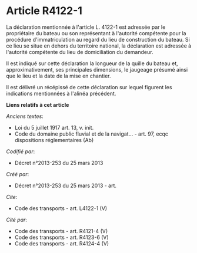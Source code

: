 # Article R4122-1

La déclaration mentionnée à l'article L. 4122-1 est adressée par le propriétaire du bateau ou son représentant à l'autorité
compétente pour la procédure d'immatriculation au regard du lieu de construction du bateau. Si ce lieu se situe en dehors du
territoire national, la déclaration est adressée à l'autorité compétente du lieu de domiciliation du demandeur. 

Il est indiqué sur cette déclaration la longueur de la quille du bateau et, approximativement, ses principales dimensions, le
jaugeage présumé ainsi que le lieu et la date de la mise en chantier. 

Il est délivré un récépissé de cette déclaration sur lequel figurent les indications mentionnées à l'alinéa précédent.

**Liens relatifs à cet article**

_Anciens textes_:

  - Loi du 5 juillet 1917 art. 13, v. init.
  - Code du domaine public fluvial et de la navigat... - art. 97, ecqc dispositions réglementaires (Ab)

_Codifié par_:

  - Décret n°2013-253 du 25 mars 2013

_Créé par_:

  - Décret n°2013-253 du 25 mars 2013 - art.

_Cite_:

  - Code des transports - art. L4122-1 (V)

_Cité par_:

  - Code des transports - art. R4121-4 (V)
  - Code des transports - art. R4123-6 (V)
  - Code des transports - art. R4124-4 (V)
